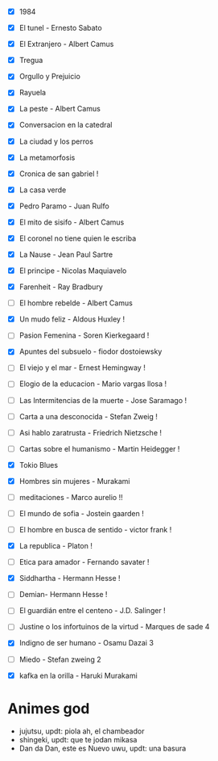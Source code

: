 

- [x] 1984
- [x] El tunel - Ernesto Sabato
- [x] El Extranjero - Albert Camus
- [x] Tregua
- [x] Orgullo y Prejuicio 
- [x] Rayuela
- [x] La peste - Albert Camus
- [x] Conversacion en la catedral
- [x] La ciudad y los perros
- [x] La metamorfosis
- [x] Cronica de san gabriel !
- [x] La casa verde
- [x] Pedro Paramo - Juan Rulfo
- [x] El mito de sisifo - Albert Camus
- [x] El coronel no tiene quien le escriba

- [x] La Nause - Jean Paul Sartre 
- [x] El principe - Nicolas Maquiavelo 
- [x] Farenheit - Ray Bradbury
- [ ] El hombre rebelde - Albert Camus
- [x] Un mudo feliz - Aldous Huxley !
- [ ] Pasion Femenina - Soren Kierkegaard !
- [x] Apuntes del subsuelo - fiodor dostoiewsky
- [ ] El viejo y el mar - Ernest Hemingway !
- [ ] Elogio de la educacion - Mario vargas llosa !
- [ ] Las Intermitencias de la muerte - Jose Saramago !
- [ ] Carta a una desconocida - Stefan Zweig !
- [ ] Asi hablo zaratrusta - Friedrich Nietzsche ! 
- [ ] Cartas sobre el humanismo - Martin Heidegger !
- [x] Tokio Blues
- [x] Hombres sin mujeres - Murakami
- [ ] meditaciones - Marco aurelio !!
- [ ] El mundo de sofia - Jostein gaarden !
- [ ] El hombre en busca de sentido - victor frank !
- [x] La republica - Platon !
- [ ] Etica para amador - Fernando savater !
- [x] Siddhartha - Hermann Hesse !
- [ ] Demian- Hermann Hesse !
- [ ] El guardián entre el centeno - J.D. Salinger !
- [ ] Justine o los infortuinos de la virtud - Marques de sade 4
- [x] Indigno de ser humano - Osamu Dazai 3
- [ ] Miedo - Stefan zweing 2
- [x] kafka en la orilla - Haruki Murakami



# Animes god

- jujutsu, updt: piola ah, el chambeador
- shingeki, updt: que te jodan mikasa
- Dan da Dan, este es Nuevo uwu, updt: una basura

